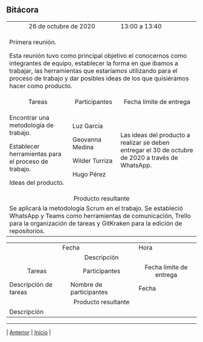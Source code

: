 ## Bitácora

<!DOCTYPE html>
<html>
<body>
<table>
	<tr>
		<td colspan="2" align="center">26 de octubre de 2020</td>
		<td>13:00 a 13:40</td>
	</tr>
	<tr>
		<td colspan="3"> <p>Primera reunión.</p>
<p>Esta reunión tuvo como principal objetivo el conocernos como integrantes de equipo, establecer la forma en que íbamos a trabajar, las herramientas que estaríamos utilizando para el proceso de trabajo y dar posibles ideas de los que quisiéramos hacer como producto.</p>  
</td>
	</tr>
	<tr>
		<td align="center">Tareas</td>
		<td align="center">Participantes</td>
		<td align="center">Fecha límite de entrega</td>
	</tr>
	<tr>
		<td><p>Encontrar una metodología de trabajo.</p>
<p>Establecer herramientas para el proceso de trabajo.</p>
<p>Ideas del producto.</p>
</td>
		<td><p>Luz García</p> 
<p>Geovanna Medina
<p>Wilder Turriza</p>
<p>Hugo Pérez</p>
</td>
		<td>Las ideas del producto a realizar se deben entregar el 30 de octubre de 2020 a través de WhatsApp.</td>
	</tr>
	<tr>
		<td colspan="3" align="center">Producto resultante</td>
	</tr>
	<tr>
		<td colspan="3">Se aplicará la metodología Scrum en el trabajo. Se estableció WhatsApp y Teams como herramientas de comunicación, Trello para la organización de tareas y GitKraken para la edición de repositorios.</td>
	</tr>

</table>

<table>
	<tr>
		<td colspan="2" align="center">Fecha</td>
		<td>Hora</td>
	</tr>
	<tr>
		<td colspan="3" align="center">Descripción</td>
	</tr>
	<tr>
		<td align="center">Tareas</td>
		<td align="center">Participantes</td>
		<td align="center">Fecha límite de entrega</td>
	</tr>
	<tr>
		<td>Descripción de tareas</td>
		<td>Nombre de participantes</td>
		<td>Fecha</td>
	</tr>
	<tr>
		<td colspan="3" align="center">Producto resultante</td>
	</tr>
	<tr>
		<td colspan="3">Descripción</td>
	</tr>

</table>
</body>
</html>

























***
| [Anterior](https://github.com/Geovanna-med/Enterate/blob/main/Documentos/Competencias.md "Anterior") 
| [Inicio](https://github.com/Geovanna-med/Enterate "Inicio") |
